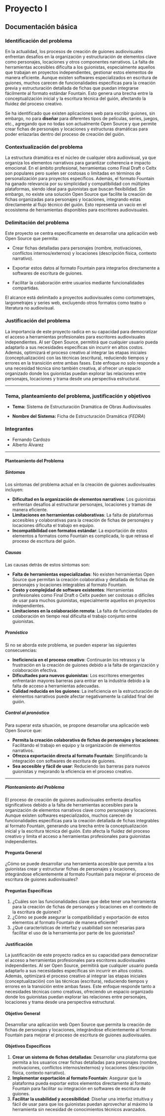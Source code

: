 # Proyecto I

## Documentación básica

### Identificación del problema

En la actualidad, los procesos de creación de guiones audiovisuales enfrentan desafíos en la organización y estructuración de elementos clave como personajes, locaciones y otros componentes narrativos. La falta de herramientas accesibles dificulta a los guionistas, especialmente aquellos que trabajan en proyectos independientes, gestionar estos elementos de manera eficiente. Aunque existen softwares especializados en escritura de guiones, muchos carecen de funcionalidades específicas para la creación previa y estructuración detallada de fichas que puedan integrarse fácilmente al formato estándar Fountain. Esto genera una brecha entre la conceptualización inicial y la escritura técnica del guión, afectando la fluidez del proceso creativo.

Se ha identificado que existen aplicaciones web para escribir guiones, sin embargo, no para **diseñar** para diferentes tipos de películas, series, juegos, etc., agregando que no todas son actualmente Open Source y que permite crear fichas de personajes y locaciones y estructuras dramáticas para poder enlazarlas dentro del proceso de creación del guión.

### Contextualización del problema

La estructura dramática es el núcleo de cualquier obra audiovisual, ya que organiza los elementos narrativos para garantizar coherencia e impacto emocional. En el ámbito profesional, herramientas como Final Draft o Celtx son populares pero suelen ser costosas o limitadas en términos de personalización para proyectos específicos. Además, el formato Fountain ha ganado relevancia por su simplicidad y compatibilidad con múltiples plataformas, siendo ideal para guionistas que buscan flexibilidad. Sin embargo, no existe una solución Open Source que facilite la creación de fichas organizadas para personajes y locaciones, integrando estas directamente al flujo técnico del guión. Esto representa un vacío en el ecosistema de herramientas disponibles para escritores audiovisuales.

### Delimitación del problema

Este proyecto se centra específicamente en desarrollar una aplicación web Open Source que permita:

- Crear fichas detalladas para personajes (nombre, motivaciones, conflictos internos/externos) y locaciones (descripción física, contexto narrativo).

- Exportar estos datos al formato Fountain para integrarlos directamente a softwares de escritura de guiones.

- Facilitar la colaboración entre usuarios mediante funcionalidades compartidas.

El alcance está delimitado a proyectos audiovisuales como cortometrajes, largometrajes y series web, excluyendo otros formatos como teatro o literatura no audiovisual.

### Justificación del problema

La importancia de este proyecto radica en su capacidad para democratizar el acceso a herramientas profesionales para escritores audiovisuales independientes. Al ser Open Source, permitirá que cualquier usuario pueda adaptarlo a sus necesidades específicas sin incurrir en altos costos. Además, optimizará el proceso creativo al integrar las etapas iniciales (conceptualización) con las técnicas (escritura), reduciendo tiempos y errores en la transición entre ambas fases. Este enfoque no solo responde a una necesidad técnica sino también creativa, al ofrecer un espacio organizado donde los guionistas puedan explorar las relaciones entre personajes, locaciones y trama desde una perspectiva estructural.

----------

### Tema, planteamiento del problema, justificación y objetivos

- **Tema:** Sistema de Estructuración Dramática de Obras Audiovisuales

- **Nombre del Sistema:** Ficha de Estructuración Dramática (_FEDRA_)

### Integrantes

- Fernando Cardozo
- Alberto Álvarez

----------

#### Planteamiento del Problema

##### Síntomas

Los síntomas del problema actual en la creación de guiones audiovisuales incluyen:

- **Dificultad en la organización de elementos narrativos**: Los guionistas enfrentan desafíos al estructurar personajes, locaciones y tramas de manera eficiente.
- **Limitaciones en herramientas colaborativas**: La falta de plataformas accesibles y colaborativas para la creación de fichas de personajes y locaciones dificulta el trabajo en equipo.
- **Incompatibilidad con formatos estándar**: La exportación de estos elementos a formatos como Fountain es complicada, lo que retrasa el proceso de escritura del guión.

##### Causas

Las causas detrás de estos síntomas son:

- **Falta de herramientas especializadas**: No existen herramientas Open Source que permitan la creación colaborativa y detallada de fichas de personajes y locaciones integrables al formato Fountain.
- **Costo y complejidad de software existentes**: Herramientas profesionales como Final Draft o Celtx pueden ser costosas o difíciles de usar para muchos guionistas, especialmente aquellos en proyectos independientes.
- **Limitaciones en la colaboración remota**: La falta de funcionalidades de colaboración en tiempo real dificulta el trabajo conjunto entre guionistas.

##### Pronóstico

Si no se aborda este problema, se pueden esperar las siguientes consecuencias:

- **Ineficiencia en el proceso creativo**: Continuarán los retrasos y la frustración en la creación de guiones debido a la falta de organización y colaboración efectiva.
- **Dificultades para nuevos guionistas**: Los escritores emergentes enfrentarán mayores barreras para entrar en la industria debido a la falta de acceso a herramientas adecuadas.
- **Calidad reducida en los guiones**: La ineficiencia en la estructuración de elementos narrativos puede afectar negativamente la calidad final del guión.

##### Control al pronóstico

Para superar esta situación, se propone desarrollar una aplicación web Open Source que:

- **Permita la creación colaborativa de fichas de personajes y locaciones**: Facilitando el trabajo en equipo y la organización de elementos narrativos.
- **Ofrezca exportación directa al formato Fountain**: Simplificando la integración con softwares de escritura de guiones.
- **Sea accesible y fácil de usar**: Reduciendo las barreras para nuevos guionistas y mejorando la eficiencia en el proceso creativo.

----------

##### Planteamiento del Problema

El proceso de creación de guiones audiovisuales enfrenta desafíos significativos debido a la falta de herramientas accesibles para la organización de elementos narrativos clave como personajes y locaciones. Aunque existen softwares especializados, muchos carecen de funcionalidades específicas para la creación detallada de fichas integrables al formato Fountain, generando una brecha entre la conceptualización inicial y la escritura técnica del guión. Esto afecta la fluidez del proceso creativo y limita el acceso a herramientas profesionales para guionistas independientes.

#### Pregunta General

¿Cómo se puede desarrollar una herramienta accesible que permita a los guionistas crear y estructurar fichas de personajes y locaciones, integrándose eficientemente al formato Fountain para mejorar el proceso de escritura de guiones audiovisuales?

#### Preguntas Específicas

1. ¿Cuáles son las funcionalidades clave que debe tener una herramienta para la creación de fichas de personajes y locaciones en el contexto de la escritura de guiones?
2. ¿Cómo se puede asegurar la compatibilidad y exportación de estos elementos al formato Fountain de manera eficiente?
3. ¿Qué características de interfaz y usabilidad son necesarias para facilitar el uso de la herramienta por parte de los guionistas?

#### Justificación

La justificación de este proyecto radica en su capacidad para democratizar el acceso a herramientas profesionales para escritores audiovisuales independientes. Al ser Open Source, permitirá que cualquier usuario pueda adaptarlo a sus necesidades específicas sin incurrir en altos costos. Además, optimizará el proceso creativo al integrar las etapas iniciales (conceptualización) con las técnicas (escritura), reduciendo tiempos y errores en la transición entre ambas fases. Este enfoque responde tanto a necesidades técnicas como creativas, ofreciendo un espacio organizado donde los guionistas puedan explorar las relaciones entre personajes, locaciones y trama desde una perspectiva estructural.

#### Objetivo General

Desarrollar una aplicación web Open Source que permita la creación de fichas de personajes y locaciones, integrándose eficientemente al formato Fountain para mejorar el proceso de escritura de guiones audiovisuales.

#### Objetivos Específicos

1. **Crear un sistema de fichas detalladas**: Desarrollar una plataforma que permita a los usuarios crear fichas detalladas para personajes (nombre, motivaciones, conflictos internos/externos) y locaciones (descripción física, contexto narrativo).
2. **Implementar exportación al formato Fountain**: Asegurar que la plataforma pueda exportar estos elementos directamente al formato Fountain para facilitar su integración en softwares de escritura de guiones.
3. **Facilitar la usabilidad y accesibilidad**: Diseñar una interfaz intuitiva y fácil de usar para que los guionistas puedan aprovechar al máximo la herramienta sin necesidad de conocimientos técnicos avanzados.
